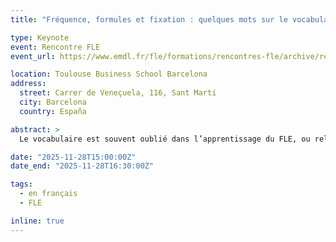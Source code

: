 ```yaml
---
title: "Fréquence, formules et fixation : quelques mots sur le vocabulaire en FLE"

type: Keynote
event: Rencontre FLE
event_url: https://www.emdl.fr/fle/formations/rencontres-fle/archive/rencontre-fle-2025

location: Toulouse Business School Barcelona
address:
  street: Carrer de Veneçuela, 116, Sant Martí
  city: Barcelona
  country: España

abstract: >
  Le vocabulaire est souvent oublié dans l’apprentissage du FLE, ou relégué à l’apprentissage de listes de mots de fin de manuel. Pourtant, il est essentiel à la communication et la recherche a apporté des éclairages précieux sur les meilleures manières de l’apprendre. Nous en explorerons trois : (1) Comment cibler les mots les plus fréquents et pertinents ? (2) Dépasser le mot pour viser les expressions polylexicales, notamment « formulaïques ». (3) Combiner apprentissage contextuel, notamment par l’exposition, et apprentissage ciblé, notamment par la répétition espacée.

date: "2025-11-28T15:00:00Z"
date_end: "2025-11-28T16:30:00Z"

tags:
  - en français
  - FLE

inline: true
---
```

